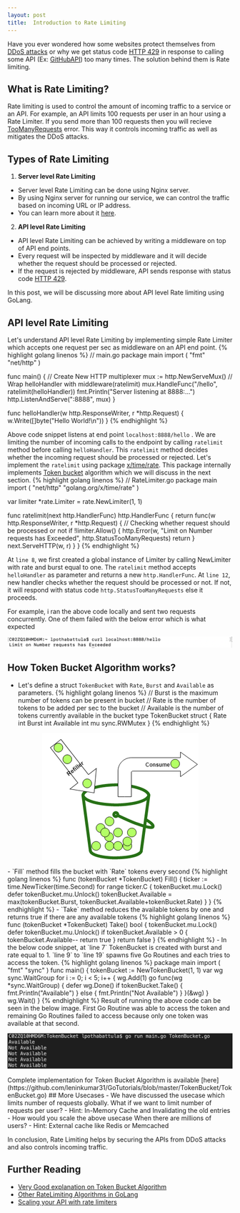 ```yaml
---
layout: post
title:  Introduction to Rate Limiting
---
```


  Have you ever wondered how some websites protect themselves from [DDoS attacks](https://en.wikipedia.org/wiki/Denial-of-service_attack) or why we get status code [HTTP 429](https://tools.ietf.org/html/rfc6585#section-4) in response to calling some API (Ex: [GitHubAPI](https://developer.github.com/v3/)) too many times. The solution behind them is Rate limiting.

## What is Rate Limiting?
   Rate limiting is used to control the amount of incoming traffic to a service or an API. For example, an API limits 100 requests per user in an hour using a Rate Limiter. If you send more than 100 requests then you will recieve [TooManyRequests](https://tools.ietf.org/html/rfc6585#section-4) error. This way it controls incoming traffic as well as mitigates the DDoS attacks.

## Types of Rate Limiting
1. **Server level Rate Limiting**
  - Server level Rate Limiting can be done using Nginx server. 
  - By using Nginx server for running our service, we can control the traffic based on incoming URL or IP address. 
  - You can learn more about it [here](https://www.freecodecamp.org/news/nginx-rate-limiting-in-a-nutshell-128fe9e0126c/).

2. **API level Rate Limiting**
  - API level Rate Limiting can be achieved by writing a middleware on top of API end points.
  - Every request will be inspected by middleware and it will decide whether the request should be processed or rejected.
  - If the request is rejected by middleware, API sends response with status code [HTTP 429](https://tools.ietf.org/html/rfc6585#section-4).
   
In this post, we will be discussing more about API level Rate limiting using GoLang.

## API level Rate Limiting
  Let's understand API level Rate Limiting by implementing simple Rate Limiter which accepts one request per sec as middleware on an API end point. 
  {% highlight golang linenos %}
  // main.go
  package main
  import (
    "fmt"
    "net/http"
  )

  func main() {
    // Create New HTTP multiplexer
    mux := http.NewServeMux()
    // Wrap helloHandler with middleware(ratelimit) 
    mux.HandleFunc("/hello", ratelimit(helloHandler))
    fmt.Println("Server listening at 8888:...")
    http.ListenAndServe(":8888", mux)
  }

  func helloHandler(w http.ResponseWriter, r *http.Request) {
    w.Write([]byte("Hello World!\n"))
  }
  {% endhighlight %}

  Above code snippet listens at end point `localhost:8888/hello` . We are limiting the number of incoming calls to the endpoint by calling `ratelimit` method before calling `helloHandler`. This `ratelimit` method decides whether the incoming request should be processed or rejected. 
  Let's implement the `ratelimit` using package [x/time/rate](golang.org/x/time/rate). This package internally implements [Token bucket](https://en.wikipedia.org/wiki/Token_bucket) algorithm which we will discuss in the next section.
  {% highlight golang linenos %}
  // RateLimiter.go
  package main
  import (
    "net/http"
    "golang.org/x/time/rate"
  )

  var limiter *rate.Limiter = rate.NewLimiter(1, 1)

  func ratelimit(next http.HandlerFunc) http.HandlerFunc {
    return func(w http.ResponseWriter, r *http.Request) {
      // Checking whether request should be processed or not
      if !limiter.Allow() {
        http.Error(w, "Limit on Number requests has Exceeded", http.StatusTooManyRequests)
        return
      }
      next.ServeHTTP(w, r)
    }
  }
  {% endhighlight %}

  At `line 8`, we first created a global instance of Limiter by calling NewLimiter with rate and burst equal to one. The `ratelimit` method accepts `helloHandler` as parameter and returns a new `http.HandlerFunc`. At `line 12`, new handler checks whether the request should be processed or not. If not, it will respond with status code `http.StatusTooManyRequests` else it proceeds.  

  For example, i ran the above code locally and sent two requests concurrently. One of them failed with the below error which is what expected
   <p align="center">
    <img src="/assets/images/RateLimiter/output.png" alt="Architecture">
  </p>  

## How Token Bucket Algorithm works?
  - Let's define a struct `TokenBucket` with `Rate`, `Burst` and `Available` as parameters.
  {% highlight golang linenos %}
  // Burst is the maximum number of tokens can be present in bucket
  // Rate is the number of tokens to be added per sec to the bucket
  // Available is the number of tokens currently available in the bucket
  type TokenBucket struct {
    Rate      int
    Burst     int
    Available int
    mu        sync.RWMutex
  }
  {% endhighlight %}
  <p align="center">
    <img src="/assets/images/RateLimiter/TokenBucket.png" alt="Architecture">
  </p>
  - `Fill` method fills the bucket with `Rate` tokens every second
  {% highlight golang linenos %}
  func (tokenBucket *TokenBucket) Fill() {
    ticker := time.NewTicker(time.Second)
    for range ticker.C {
      tokenBucket.mu.Lock()
      defer tokenBucket.mu.Unlock()
      tokenBucket.Available = max(tokenBucket.Burst, tokenBucket.Available+tokenBucket.Rate)
    }
  }
  {% endhighlight %}
  - `Take` method reduces the available tokens by one and returns true if there are any available tokens
  {% highlight golang linenos %}
  func (tokenBucket *TokenBucket) Take() bool {
    tokenBucket.mu.Lock()
    defer tokenBucket.mu.Unlock()
    if tokenBucket.Available > 0 {
      tokenBucket.Available--
      return true
    }
    return false
  }
  {% endhighlight %}
  - In the below code snippet, at `line 7` TokenBucket is created with burst and rate equal to 1. `line 9` to `line 19` spawns five Go Routines and each tries to access the token.
  {% highlight golang linenos %}
  package main
  import (
    "fmt"
    "sync"
  )
  func main() {
    tokenBucket := NewTokenBucket(1, 1)
    var wg sync.WaitGroup
    for i := 0; i < 5; i++ {
      wg.Add(1)
      go func(wg *sync.WaitGroup) {
        defer wg.Done()
        if tokenBucket.Take() {
          fmt.Println("Available")
        } else {
          fmt.Println("Not Available")
        }
      }(&wg)
    }
    wg.Wait()
  }
  {% endhighlight %}
  Result of running the above code can be seen in the below image. First Go Routine was able to access the token and remaining Go Routines failed to access because only one token was available at that second.  
  <p align="center">
  <img src="/assets/images/RateLimiter/TokenBucketOutput.png" alt="Architecture">
  </p>  
  Complete implementation for Token Bucket Algorithm is available [here](https://github.com/leninkumar31/GoTutorials/blob/master/TokenBucket/TokenBucket.go)
## More Usecases
  - We have discussed the usecase which limits number of requests globally. What if we want to limit number of requests per user?
    - Hint: In-Memory Cache and Invalidating the old entries
  - How would you scale the above usecase When there are millions of users?
    - Hint: External cache like Redis or Memcached

In conclusion, Rate Limiting helps by securing the APIs from DDoS attacks and also controls incoming traffic.

## Further Reading
  - [Very Good explanation on Token Bucket Algorithm](https://github.com/vladimir-bukhtoyarov/bucket4j/blob/master/doc-pages/token-bucket-brief-overview.md)
  - [Other RateLimiting Algorithms in GoLang](https://medium.com/@justin.graber/rate-limiting-in-golang-f3ed2c62df36)
  - [Scaling your API with rate limiters](https://stripe.com/blog/rate-limiters)
